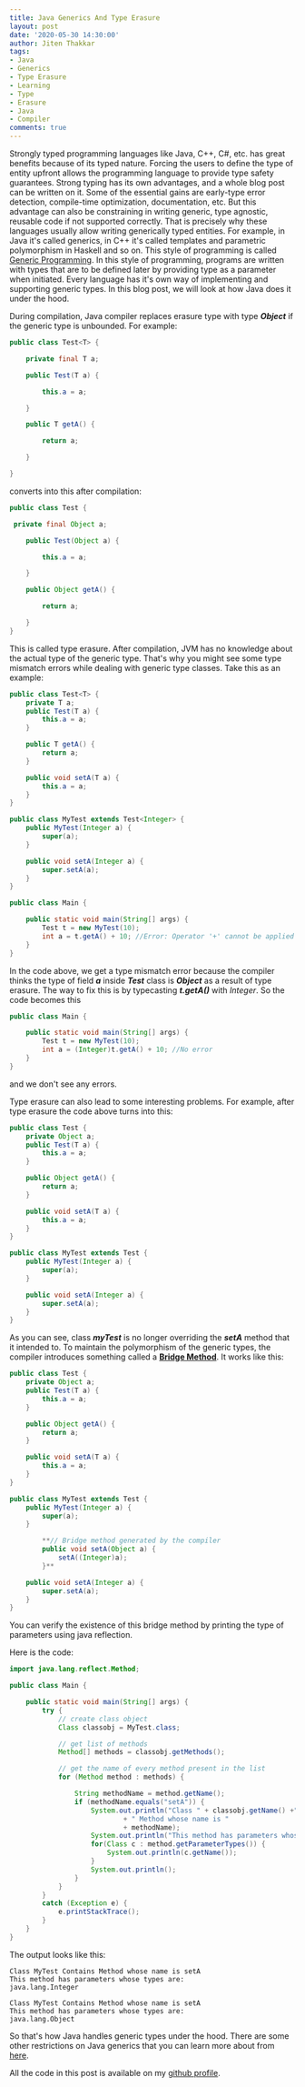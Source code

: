 ```yaml
---
title: Java Generics And Type Erasure
layout: post
date: '2020-05-30 14:30:00'
author: Jiten Thakkar
tags:
- Java
- Generics
- Type Erasure
- Learning
- Type
- Erasure
- Java
- Compiler
comments: true
---
```


Strongly typed programming languages like Java, C++, C#, etc. has great benefits because of its typed nature. Forcing the users to define the type of entity upfront allows the programming language to provide type safety guarantees. Strong typing has its own advantages, and a whole blog post can be written on it. Some of the essential gains are early-type error detection, compile-time optimization, documentation, etc. But this advantage can also be constraining in writing generic, type agnostic, reusable code if not supported correctly. That is precisely why these languages usually allow writing generically typed entities. For example, in Java it's called generics, in C++ it's called templates and parametric polymorphism in Haskell and so on. This style of programming is called [Generic Programming](https://en.wikipedia.org/wiki/Generic_programming). In this style of programming, programs are written with types that are to be defined later by providing type as a parameter when initiated. Every language has it's own way of implementing and supporting generic types. In this blog post, we will look at how Java does it under the hood. 

During compilation, Java compiler replaces erasure type with type ***Object*** if the generic type is unbounded. For example:

```java
public class Test<T> {

    private final T a;

    public Test(T a) {

        this.a = a;

    }

    public T getA() {

        return a;

    }

}
```

converts into this after compilation:

```java
public class Test {

 private final Object a;

    public Test(Object a) {

        this.a = a;

    }

    public Object getA() {

        return a;

    }
}
```

This is called type erasure.  After compilation, JVM has no knowledge about the actual type of the generic type. That's why you might see some type mismatch errors while dealing with generic type classes. Take this as an example:

```java
public class Test<T> {
    private T a;
    public Test(T a) {
        this.a = a;
    }

    public T getA() {
        return a;
    }

    public void setA(T a) {
        this.a = a;
    }
}

public class MyTest extends Test<Integer> {
    public MyTest(Integer a) {
        super(a);
    }

    public void setA(Integer a) {
        super.setA(a);
    }
}

public class Main {

    public static void main(String[] args) {
        Test t = new MyTest(10);
        int a = t.getA() + 10; //Error: Operator '+' cannot be applied to 'java.lang.Object','int'
    }
}
```

In the code above, we get a type mismatch error because the compiler thinks the type of field ***a*** inside ***Test*** class is ***Object*** as a result of type erasure. The way to fix this is by typecasting ***t.getA()*** with *Integer*. So the code becomes this

```java
public class Main {

    public static void main(String[] args) {
        Test t = new MyTest(10);
        int a = (Integer)t.getA() + 10; //No error
    }
}
```

and we don't see any errors.

Type erasure can also lead to some interesting problems. For example, after type erasure the code above turns into this:

```java
public class Test {
    private Object a;
    public Test(T a) {
        this.a = a;
    }

    public Object getA() {
        return a;
    }

    public void setA(T a) {
        this.a = a;
    }
}

public class MyTest extends Test {
    public MyTest(Integer a) {
        super(a);
    }

    public void setA(Integer a) {
        super.setA(a);
    }
}
```

As you can see, class ***myTest*** is no longer overriding the ***setA*** method that it intended to. To maintain the polymorphism of the generic types, the compiler introduces something called a **[Bridge Method](https://docs.oracle.com/javase/tutorial/java/generics/bridgeMethods.html)**.  It works like this:

```java
public class Test {
    private Object a;
    public Test(T a) {
        this.a = a;
    }

    public Object getA() {
        return a;
    }

    public void setA(T a) {
        this.a = a;
    }
}

public class MyTest extends Test {
    public MyTest(Integer a) {
        super(a);
    }

        **// Bridge method generated by the compiler
        public void setA(Object a) {
            setA((Integer)a);
        }**

    public void setA(Integer a) {
        super.setA(a);
    }
}
```

You can verify the existence of this bridge method by printing the type of parameters using java reflection.

Here is the code:

```java
import java.lang.reflect.Method;

public class Main {

    public static void main(String[] args) {
        try {
            // create class object
            Class classobj = MyTest.class;

            // get list of methods
            Method[] methods = classobj.getMethods();

            // get the name of every method present in the list
            for (Method method : methods) {

                String methodName = method.getName();
                if (methodName.equals("setA")) {
                    System.out.println("Class " + classobj.getName() +" Contains"
                            + " Method whose name is "
                            + methodName);
                    System.out.println("This method has parameters whose types are:");
                    for(Class c : method.getParameterTypes()) {
                        System.out.println(c.getName());
                    }
                    System.out.println();
                }
            }
        }
        catch (Exception e) {
            e.printStackTrace();
        }
    }
}
```

The output looks like this:

```
Class MyTest Contains Method whose name is setA
This method has parameters whose types are:
java.lang.Integer

Class MyTest Contains Method whose name is setA
This method has parameters whose types are:
java.lang.Object
```

So that's how Java handles generic types under the hood. There are some other restrictions on Java generics that you can learn more about from [here](https://docs.oracle.com/javase/tutorial/java/generics/restrictions.html).

All the code in this post is available on my [github profile](https://github.com/jiten-thakkar/TypeErasure).
